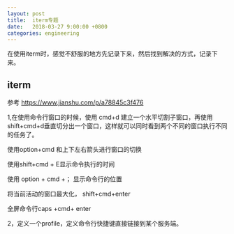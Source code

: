 ```yaml
---
layout: post
title:  iterm专题
date:   2018-03-27 9:00:00 +0800
categories: engineering
---
```

在使用iterm时，感觉不舒服的地方先记录下来，然后找到解决的方式，记录下来。

## iterm
参考 https://www.jianshu.com/p/a78845c3f476

1,在使用命令行窗口的时候，使用 cmd+d 建立一个水平切割子窗口，再使用shift+cmd+d垂直切分出一个窗口，这样就可以同时看到两个不同的窗口执行不同的任务了。

使用option+cmd 和上下左右箭头进行窗口的切换

使用shift+cmd + E显示命令执行的时间

使用 option + cmd +； 显示命令行的位置

将当前活动的窗口最大化， shift+cmd+enter  

全屏命令行caps +cmd+ enter





2，定义一个profile，定义命令行快捷键直接链接到某个服务端。
